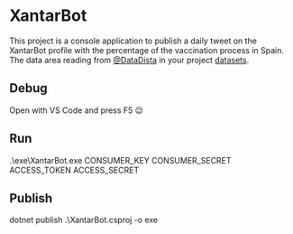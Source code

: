 # XantarBot
This project is a console application to publish a daily tweet on the XantarBot profile with the percentage of the vaccination process in Spain.
The data area reading from [@DataDista](https://github.com/datadista) in your project [datasets](https://github.com/datadista/datasets).

## Debug
Open with VS Code and press F5 😉

## Run
.\exe\XantarBot.exe CONSUMER_KEY CONSUMER_SECRET ACCESS_TOKEN ACCESS_SECRET

## Publish 
dotnet publish .\XantarBot.csproj -o exe
